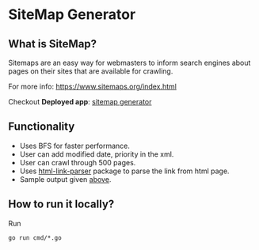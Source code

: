 # SiteMap Generator

## What is SiteMap?
Sitemaps are an easy way for webmasters to inform search engines about pages on their sites that are available for crawling. 

For more info: https://www.sitemaps.org/index.html

Checkout **Deployed app**: [sitemap generator](https://sitemap-generator.up.railway.app/)

## Functionality

- Uses BFS for faster performance.
- User can add modified date, priority in the xml.
- User can crawl through 500 pages.
- Uses [html-link-parser](github.com/tusharr-patil/html-link-parser) package to parse the link from html page.
- Sample output given [above](https://github.com/tusharr-patil/sitemap/blob/main/test.xml).
  
## How to run it locally?

Run
```
go run cmd/*.go
```
